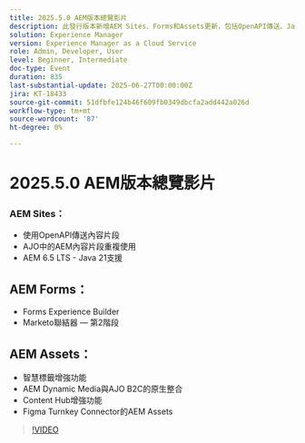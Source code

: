 ```yaml
---
title: 2025.5.0 AEM版本總覽影片
description: 此發行版本新增AEM Sites、Forms和Assets更新，包括OpenAPI傳送、Java 21支援、智慧標籤、Figma聯結器及AJO B2C適用的Dynamic Media。
solution: Experience Manager
version: Experience Manager as a Cloud Service
role: Admin, Developer, User
level: Beginner, Intermediate
doc-type: Event
duration: 835
last-substantial-update: 2025-06-27T00:00:00Z
jira: KT-18433
source-git-commit: 51dfbfe124b46f609fb0349dbcfa2add442a026d
workflow-type: tm+mt
source-wordcount: '87'
ht-degree: 0%

---
```



# 2025.5.0 AEM版本總覽影片

### AEM Sites：

* 使用OpenAPI傳送內容片段
* AJO中的AEM內容片段重複使用
* AEM 6.5 LTS - Java 21支援

## AEM Forms：

* Forms Experience Builder
* Marketo聯結器 — 第2階段

## AEM Assets：

* 智慧標籤增強功能
* AEM Dynamic Media與AJO B2C的原生整合
* Content Hub增強功能
* Figma Turnkey Connector的AEM Assets

>[!VIDEO](https://video.tv.adobe.com/v/3464307/?learn=on&enablevpops)
